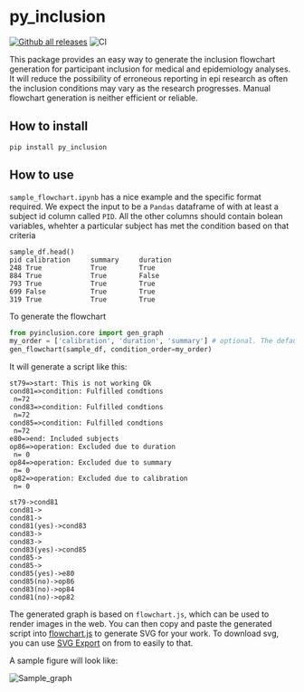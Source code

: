 # py_inclusion
[![Github all releases](https://img.shields.io/github/release/activityMonitoring/py_inclusion.svg)](https://github.com/activityMonitoring/py_inclusion/releases/)
![CI](https://github.com/activityMonitoring/py_inclusion/workflows/CI/badge.svg)

This package provides an easy way to generate the inclusion flowchart generation for participant inclusion for medical and epidemiology analyses. It will reduce the possibility of erroneous reporting in epi research as often the inclusion conditions may vary as the research progresses. Manual flowchart generation is neither efficient or reliable. 

## How to install
```shell
pip install py_inclusion
```
## How to use 
`sample_flowchart.ipynb` has a nice example and the specific format required. We expect the input to be a `Pandas` dataframe of with at least a subject id column called `PID`. All the other columns should contain bolean variables, whehter a particular subject has met the condition based on that criteria
```
sample_df.head()
pid	calibration     summary	    duration
248	True	        True	    True
884	True	        True	    False
793	True	        True	    True
699	False	        True	    True
319	True	        True	    True
```

To generate the flowchart 
```python
from pyinclusion.core import gen_graph
my_order = ['calibration', 'duration', 'summary'] # optional. The default ordering will be used if not specified
gen_flowchart(sample_df, condition_order=my_order)
```
It will generate a script like this:
```
st79=>start: This is not working Ok
cond81=>condition: Fulfilled condtions 
 n=72
cond83=>condition: Fulfilled condtions 
 n=72
cond85=>condition: Fulfilled condtions 
 n=72
e80=>end: Included subjects
op86=>operation: Excluded due to duration
 n= 0
op84=>operation: Excluded due to summary
 n= 0
op82=>operation: Excluded due to calibration
 n= 0

st79->cond81
cond81->
cond81->
cond81(yes)->cond83
cond83->
cond83->
cond83(yes)->cond85
cond85->
cond85->
cond85(yes)->e80
cond85(no)->op86
cond83(no)->op84
cond81(no)->op82
```
The generated graph is based on `flowchart.js`, which can be used to render images in the web.
You can then copy and paste the generated script into [flowchart.js](http://flowchart.js.org) to generate SVG for your
work. To download svg, you can use [SVG Export](https://chrome.google.com/webstore/detail/svg-export/naeaaedieihlkmdajjefioajbbdbdjgp?hl=en-GB)
on from to easily to that.

A sample figure will look like:


![Sample_graph](https://github.com/activityMonitoring/py_inclusion/blob/main/sample_graph.png?raw=true)
